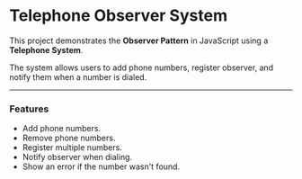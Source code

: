 # Telephone Observer System

This project demonstrates the **Observer Pattern** in JavaScript using a **Telephone System**.

The system allows users to add phone numbers, register observer, and notify them when a number is dialed.

---

### Features

-  Add phone numbers.
-  Remove phone numbers.
-  Register multiple numbers.
-  Notify observer when dialing.
-  Show an error if the number wasn't found.